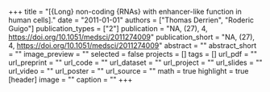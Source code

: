 +++
title = "[{Long} non-coding {RNAs} with enhancer-like function in human cells]."
date = "2011-01-01"
authors = ["Thomas Derrien", "Roderic Guigo"]
publication_types = ["2"]
publication = "NA, (27), 4, https://doi.org/10.1051/medsci/2011274009"
publication_short = "NA, (27), 4, https://doi.org/10.1051/medsci/2011274009"
abstract = ""
abstract_short = ""
image_preview = ""
selected = false
projects = []
tags = []
url_pdf = ""
url_preprint = ""
url_code = ""
url_dataset = ""
url_project = ""
url_slides = ""
url_video = ""
url_poster = ""
url_source = ""
math = true
highlight = true
[header]
image = ""
caption = ""
+++
